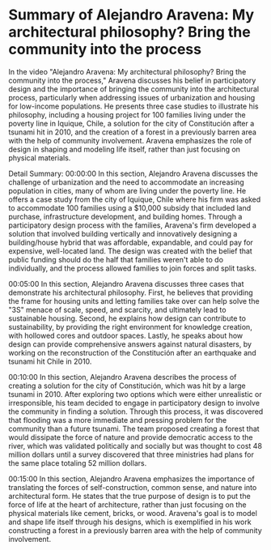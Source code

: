 # Summary of Alejandro Aravena: My architectural philosophy? Bring the community into the process

In the video "Alejandro Aravena: My architectural philosophy? Bring the community into the process," Aravena discusses his belief in participatory design and the importance of bringing the community into the architectural process, particularly when addressing issues of urbanization and housing for low-income populations. He presents three case studies to illustrate his philosophy, including a housing project for 100 families living under the poverty line in Iquique, Chile, a solution for the city of Constitución after a tsunami hit in 2010, and the creation of a forest in a previously barren area with the help of community involvement. Aravena emphasizes the role of design in shaping and modeling life itself, rather than just focusing on physical materials.

Detail Summary: 
00:00:00
In this section, Alejandro Aravena discusses the challenge of urbanization and the need to accommodate an increasing population in cities, many of whom are living under the poverty line. He offers a case study from the city of Iquique, Chile where his firm was asked to accommodate 100 families using a $10,000 subsidy that included land purchase, infrastructure development, and building homes. Through a participatory design process with the families, Aravena's firm developed a solution that involved building vertically and innovatively designing a building/house hybrid that was affordable, expandable, and could pay for expensive, well-located land. The design was created with the belief that public funding should do the half that families weren't able to do individually, and the process allowed families to join forces and split tasks.

00:05:00
In this section, Alejandro Aravena discusses three cases that demonstrate his architectural philosophy. First, he believes that providing the frame for housing units and letting families take over can help solve the "3S" menace of scale, speed, and scarcity, and ultimately lead to sustainable housing. Second, he explains how design can contribute to sustainability, by providing the right environment for knowledge creation, with hollowed cores and outdoor spaces. Lastly, he speaks about how design can provide comprehensive answers against natural disasters, by working on the reconstruction of the Constitución after an earthquake and tsunami hit Chile in 2010.

00:10:00
In this section, Alejandro Aravena describes the process of creating a solution for the city of Constitución, which was hit by a large tsunami in 2010. After exploring two options which were either unrealistic or irresponsible, his team decided to engage in participatory design to involve the community in finding a solution. Through this process, it was discovered that flooding was a more immediate and pressing problem for the community than a future tsunami. The team proposed creating a forest that would dissipate the force of nature and provide democratic access to the river, which was validated politically and socially but was thought to cost 48 million dollars until a survey discovered that three ministries had plans for the same place totaling 52 million dollars.

00:15:00
In this section, Alejandro Aravena emphasizes the importance of translating the forces of self-construction, common sense, and nature into architectural form. He states that the true purpose of design is to put the force of life at the heart of architecture, rather than just focusing on the physical materials like cement, bricks, or wood. Aravena's goal is to model and shape life itself through his designs, which is exemplified in his work constructing a forest in a previously barren area with the help of community involvement.

